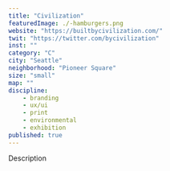 ```yaml
---
title: "Civilization"
featuredImage: ./-hamburgers.png
website: "https://builtbycivilization.com/"
twit: "https://twitter.com/bycivilization"
inst: ""
category: "C"
city: "Seattle"
neighborhood: "Pioneer Square"
size: "small"
map: ""
discipline:
    - branding
    - ux/ui
    - print
    - environmental
    - exhibition
published: true
---
```


Description
